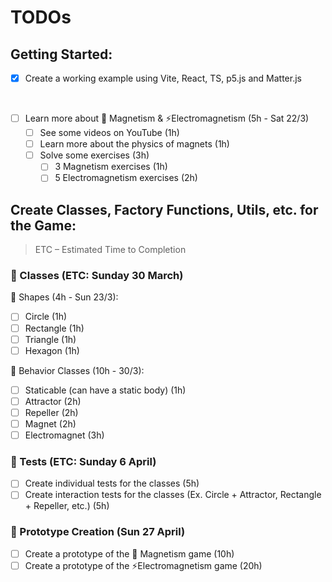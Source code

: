 # TODOs

## Getting Started:

- [x] Create a working example using Vite, React, TS, p5.js and Matter.js

<br />

- [ ] Learn more about 🧲 Magnetism & ⚡Electromagnetism (5h - Sat 22/3)
  - [ ] See some videos on YouTube (1h)
  - [ ] Learn more about the physics of magnets (1h)
  - [ ] Solve some exercises (3h)
    - [ ] 3 Magnetism exercises (1h)
    - [ ] 5 Electromagnetism exercises (2h)

## Create Classes, Factory Functions, Utils, etc. for the Game:

> ETC – Estimated Time to Completion

### 📘 Classes (ETC: Sunday 30 March)

🧩 Shapes (4h - Sun 23/3):

- [ ] Circle (1h)
- [ ] Rectangle (1h)
- [ ] Triangle (1h)
- [ ] Hexagon (1h)

🫠 Behavior Classes (10h - 30/3):

- [ ] Staticable (can have a static body) (1h)
- [ ] Attractor (2h)
- [ ] Repeller (2h)
- [ ] Magnet (2h)
- [ ] Electromagnet (3h)

### 🧪 Tests (ETC: Sunday 6 April)

- [ ] Create individual tests for the classes (5h)
- [ ] Create interaction tests for the classes (Ex. Circle + Attractor, Rectangle + Repeller, etc.) (5h)

### 🤖 Prototype Creation (Sun 27 April)

- [ ] Create a prototype of the 🧲 Magnetism game (10h)
- [ ] Create a prototype of the ⚡Electromagnetism game (20h)
